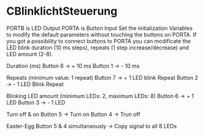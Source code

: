 # CBlinklichtSteuerung
PORTB is LED Output
PORTA is Button Input
Set the initialization Variables to modify the default parameters without touching the buttons on PORTA.
If you got a possibility to connect buttons to PORTA you can modificate the LED blink duration (10 ms steps), repeats (1 step increase/decrease) and LED amount (2-8).

Duration (ms)
Button 8 -> + 10 ms
Button 1 -> - 10 ms

Repeats (minimum value: 1 repeat)
Button 7 -> + 1 LED blink Repeat
Button 2 -> - 1 LED Blink Repeat

Blinking LED amount (minimum LEDs: 2, maximum LEDs: 8)
Button 6 -> + 1 LED
Button 3 -> - 1 LED

Turn off & on
Button 5 -> Turn on
Button 4 -> Trun off

Easter-Egg
Button 5 & 4 simultaneously -> Copy signal to all 8 LEDs
